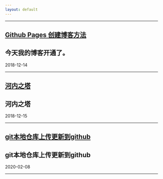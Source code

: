 ```yaml
---
layout: default
---
```

***
## [Github Pages 创建博客方法](./blog/2018/12/14/the-way-to-github-pages)

## 今天我的博客开通了。

2018-12-14

***
## [河内之塔](./blog/2018/12/15/towers-of-hanoi)

## 河内之塔

2018-12-15

***
## [git本地仓库上传更新到github](./blog/2020/02/08/local_git_repo_to_github)

## git本地仓库上传更新到github

2020-02-08

****